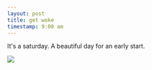 ```yaml
---
layout: post
title: get woke
timestamp: 9:00 am
---
```


It's a saturday. A beautiful day for an early start.

![](https://lh3.googleusercontent.com/KivKXSWpmbRny04CPqlptWbgAYhd9NG6ALREgbP3VsNyH4iUzfO50Go0_5zTdJgaui73Wa05sTrNK5TldSu0ZbtLS5xmd3W1jSBB9QIudq6eUYawALgcoYIQ0Qg1cxnw2QFvN0F0Ltpfgtxp4L4LrXyh_Whhqo47wdnzB9_2b2P1MBPh7TWxxdmSEqwPfKZlFdQj9YDFv3ATOxqsXxscdUaOh3Sn81KBxh_rUICMvOaxguF9OAj8E3sJH94VLHCnwVX067LJATDxveBiJfQsiekpZYnWxD8zxXkphsifNpTUKNlc3Jgovt8YFPHCBIWab1M580uXXzwImOD3gzXxHuuo-zzwJsyirP3cxy91zZLc2RnoFZc934QNfe_m5b27IrkChXwXAybmgIiBbvSbNDCqN7L3VOCtY6M1OA5ByGLm_LIy5eARAA2q8DYmAIpsK34m3A-w6P1pWqgYl_Xik5i8_QHOKdN_aTntm-udOuyw_6HFYudzXQRkV1kmEWTvfmy2F1LEVi_tMQtOdhSXswC7rj2-_nSOHdPXrT3eTAUqRoxB3SfsbuKnyG09-xTLU5iRFhjX2gkH3xaW2JJ8toaNp-AkjVxipJ0oMxeXbZIuTTrCaA=w603-h803-no)
